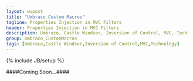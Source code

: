 ```yaml
---
layout: wvpost
title: "Umbraco Custom Macros"
tagline: Properties Injection in MVC Filters
header: Properties Injection in MVC Filters
description: Umbraco, Castle Windsor, Inversion of Control, MVC, Tech
group: Umbraco_CustomMacros
tags: [Umbraco,Castle Windsor,Inversion of Control,MVC,Technology]
---
```

{% include JB/setup %}

####Coming Soon...####